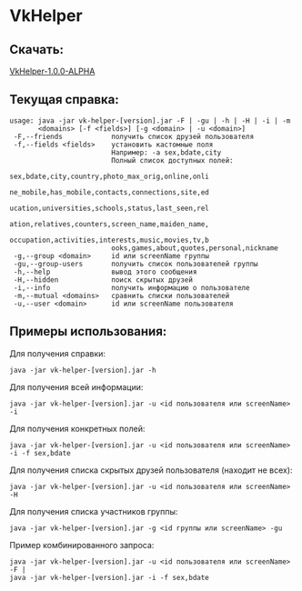 # VkHelper

Скачать:
-----
[VkHelper-1.0.0-ALPHA](http://file.sadv1r.ru/vk-helper-1.0.0-ALPHA.jar)

Текущая справка:
-----
```
usage: java -jar vk-helper-[version].jar -F | -gu | -h | -H | -i | -m
       <domains> [-f <fields>] [-g <domain> | -u <domain>]
 -F,--friends            получить список друзей пользователя
 -f,--fields <fields>    установить кастомные поля
                         Например: -а sex,bdate,city
                         Полный список доступных полей:
                         sex,bdate,city,country,photo_max_orig,online,onli
                         ne_mobile,has_mobile,contacts,connections,site,ed
                         ucation,universities,schools,status,last_seen,rel
                         ation,relatives,counters,screen_name,maiden_name,
                         occupation,activities,interests,music,movies,tv,b
                         ooks,games,about,quotes,personal,nickname
 -g,--group <domain>     id или screenName группы
 -gu,--group-users       получить список пользователей группы
 -h,--help               вывод этого сообщения
 -H,--hidden             поиск скрытых друзей
 -i,--info               получить информацию о пользователе
 -m,--mutual <domains>   сравнить списки пользователей
 -u,--user <domain>      id или screenName пользователя
 ```
Примеры использования:
-----
Для получения справки:
```
java -jar vk-helper-[version].jar -h
```
Для получения всей информации:
```
java -jar vk-helper-[version].jar -u <id пользователя или screenName> -i
```
Для получения конкретных полей:
```
java -jar vk-helper-[version].jar -u <id пользователя или screenName> -i -f sex,bdate
```
Для получения списка скрытых друзей пользователя (находит не всех):
```
java -jar vk-helper-[version].jar -u <id пользователя или screenName> -H
```
Для получения списка участников группы:
```
java -jar vk-helper-[version].jar -g <id группы или screenName> -gu
```
Пример комбинированного запроса:
```
java -jar vk-helper-[version].jar -u <id пользователя или screenName> -F |
java -jar vk-helper-[version].jar -i -f sex,bdate
```
